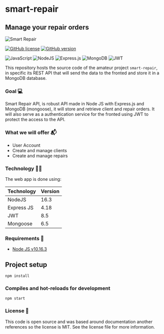 # smart-repair
## Manage your repair orders

![Smart Repair](https://i.ibb.co/1rf547k/logo2.png)

[![GitHub license](https://img.shields.io/github/license/Naereen/StrapDown.js.svg)](https://github.com/Naereen/StrapDown.js/blob/master/LICENSE) [![GitHub version](https://d25lcipzij17d.cloudfront.net/badge.svg?id=gh&type=6&v=1.0&x2=0)](https://github.com/Naereen/StrapDown.js)

![JavaScript](https://img.shields.io/badge/javascript-%23323330.svg?style=for-the-badge&logo=javascript&logoColor=%23F7DF1E) ![NodeJS](https://img.shields.io/badge/node.js-6DA55F?style=for-the-badge&logo=node.js&logoColor=white) ![Express.js](https://img.shields.io/badge/express.js-%23404d59.svg?style=for-the-badge&logo=express&logoColor=%2361DAFB) ![MongoDB](https://img.shields.io/badge/MongoDB-%234ea94b.svg?style=for-the-badge&logo=mongodb&logoColor=white) ![JWT](https://img.shields.io/badge/JWT-black?style=for-the-badge&logo=JSON%20web%20tokens) 

This repository hosts the source code of the amateur project `smart-repair`, in specific its REST API that will send the data to the fronted and store it in a MongoDB database.

### Goal 💻
Smart Repair API, is robust API made in Node JS with Express.js and MongoDB (mongoose), it will store and retrieve client and repair orders.
It will also serve as a authentication service for the fronted using JWT to protect the access to the API.

### What we will offer 📬
- User Account
- Create and manage clients
- Create and manage repairs

### Technology 👨‍💻

The web app is done using:

| Technology  | Version |
|-------------|---------|
| NodeJS      | 16.3    |
| Express JS  | 4.18    |
| JWT         | 8.5     |
| Mongoose    | 6.5     |

### Requirements 📝

- [Node JS v10.16.3](https://nodejs.org/en/download/)

## Project setup
```
npm install
```

### Compiles and hot-reloads for development
```
npm start
```


### License 📜

This code is open source and was based around documentation another references so the license is MIT.
See the license file for more information.

